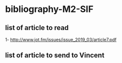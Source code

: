 # bibliography-M2-SIF

## list of article to read

1- http://www.jot.fm/issues/issue_2019_03/article7.pdf

## list of article to send to Vincent
